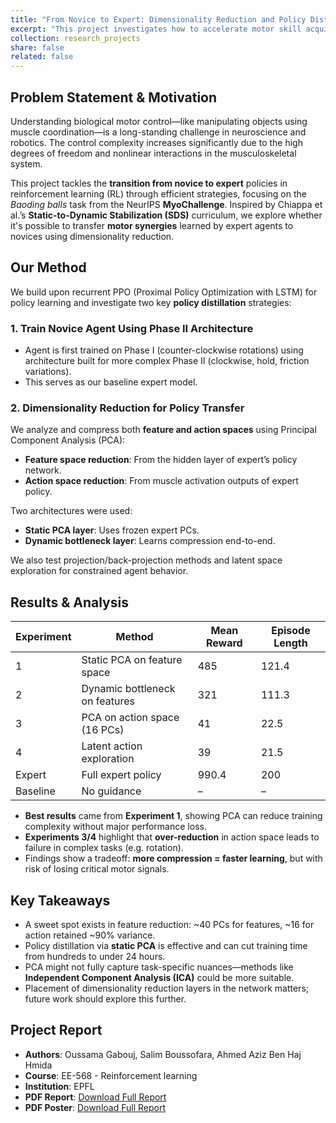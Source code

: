 ```yaml
---
title: "From Novice to Expert: Dimensionality Reduction and Policy Distillation in Reinforcement Learning for Motor Control"
excerpt: "This project investigates how to accelerate motor skill acquisition in reinforcement learning using curriculum-based learning, dimensionality reduction, and policy distillation. Using the Myosuite Baoding balls task, we explore how expert policies can be transferred to novice agents via PCA-reduced feature and action spaces, offering an efficient alternative to prolonged training times."
collection: research_projects
share: false
related: false
---
```


## Problem Statement & Motivation

Understanding biological motor control—like manipulating objects using muscle coordination—is a long-standing challenge in neuroscience and robotics. The control complexity increases significantly due to the high degrees of freedom and nonlinear interactions in the musculoskeletal system.

This project tackles the **transition from novice to expert** policies in reinforcement learning (RL) through efficient strategies, focusing on the *Baoding balls* task from the NeurIPS **MyoChallenge**. Inspired by Chiappa et al.’s **Static-to-Dynamic Stabilization (SDS)** curriculum, we explore whether it's possible to transfer **motor synergies** learned by expert agents to novices using dimensionality reduction.

## Our Method

We build upon recurrent PPO (Proximal Policy Optimization with LSTM) for policy learning and investigate two key **policy distillation** strategies:

### 1. Train Novice Agent Using Phase II Architecture
- Agent is first trained on Phase I (counter-clockwise rotations) using architecture built for more complex Phase II (clockwise, hold, friction variations).
- This serves as our baseline expert model.

### 2. Dimensionality Reduction for Policy Transfer

We analyze and compress both **feature and action spaces** using Principal Component Analysis (PCA):

- **Feature space reduction**: From the hidden layer of expert’s policy network.
- **Action space reduction**: From muscle activation outputs of expert policy.
  
Two architectures were used:
- **Static PCA layer**: Uses frozen expert PCs.
- **Dynamic bottleneck layer**: Learns compression end-to-end.

We also test projection/back-projection methods and latent space exploration for constrained agent behavior.

## Results & Analysis

| Experiment | Method                              | Mean Reward | Episode Length |
|------------|-------------------------------------|-------------|----------------|
| 1          | Static PCA on feature space         | 485         | 121.4          |
| 2          | Dynamic bottleneck on features      | 321         | 111.3          |
| 3          | PCA on action space (16 PCs)        | 41          | 22.5           |
| 4          | Latent action exploration           | 39          | 21.5           |
| Expert     | Full expert policy                  | 990.4       | 200            |
| Baseline   | No guidance                         | –           | –              |

- **Best results** came from **Experiment 1**, showing PCA can reduce training complexity without major performance loss.
- **Experiments 3/4** highlight that **over-reduction** in action space leads to failure in complex tasks (e.g. rotation).
- Findings show a tradeoff: **more compression = faster learning**, but with risk of losing critical motor signals.

## Key Takeaways

- A sweet spot exists in feature reduction: ~40 PCs for features, ~16 for action retained ~90% variance.
- Policy distillation via **static PCA** is effective and can cut training time from hundreds to under 24 hours.
- PCA might not fully capture task-specific nuances—methods like **Independent Component Analysis (ICA)** could be more suitable.
- Placement of dimensionality reduction layers in the network matters; future work should explore this further.


## Project Report

- **Authors**: Oussama Gabouj, Salim Boussofara, Ahmed Aziz Ben Haj Hmida
- **Course**: EE-568 - Reinforcement learning
- **Institution**: EPFL  
- **PDF Report**: [Download Full Report](https://Ousso11.github.io/files/Reinforcement_Learning_report.pdf)
- **PDF Poster**: [Download Full Report](https://Ousso11.github.io/files/Reinforcement_Learning_Poster.pdf)

